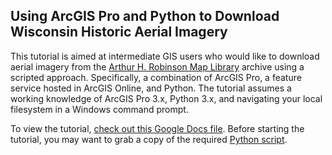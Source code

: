 ## Using ArcGIS Pro and Python to Download Wisconsin Historic Aerial Imagery
This tutorial is aimed at intermediate GIS users who would like to download aerial imagery from the [Arthur H. Robinson Map Library](https://geography.wisc.edu/maplibrary/) archive using a scripted  approach.  Specifically,  a combination of ArcGIS Pro, a feature service hosted in ArcGIS Online, and Python. The tutorial assumes a working knowledge of ArcGIS Pro 3.x, Python 3.x, and navigating your local filesystem in a Windows command prompt.

To view the tutorial, [check out this Google Docs file](https://docs.google.com/document/d/1cNqa6q0hVlUs8hs4nbY191wWW60NW6n-ANjXI9fkutQ/edit?usp=sharing).   Before starting the tutorial, you may want to grab a copy of the required [Python script](https://github.com/WIStCart/tutorials/releases/download/Historic-Aerial-Imagery-25.01.17/download.py).